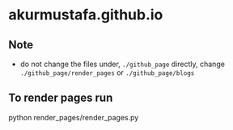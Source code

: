 # akurmustafa.github.io

## Note
- do not change the files under, `./github_page` directly, change `./github_page/render_pages` or `./github_page/blogs`

## To render pages run
python render_pages/render_pages.py
